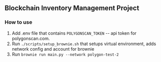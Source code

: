 ## Blockchain Inventory Management Project

### How to use

1. Add .env file that contains `POLYGONSCAN_TOKEN` -- api token for polygonscan.com.
2. Run `./scripts/setup_brownie.sh` that setups virtual environment, adds network config and account for brownie 
3. Run `brownie run main.py --network polygon-test-2`
